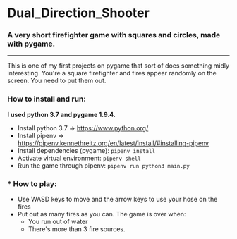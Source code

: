 # Dual_Direction_Shooter
### A very short firefighter game with squares and circles, made with pygame.
---

This is one of my first projects on pygame that sort of does something midly interesting.
You're a square firefighter and fires appear randomly on the screen. You need to put them out.

### **How to install and run:**

**I used python 3.7 and pygame 1.9.4.**

* Install python 3.7 => https://www.python.org/
* Install pipenv => https://pipenv.kennethreitz.org/en/latest/install/#installing-pipenv
* Install dependencies (pygame): `pipenv install`
* Activate virtual environment: `pipenv shell`
* Run the game through pipenv: `pipenv run python3 main.py`

### * How to play:

* Use WASD keys to move and the arrow keys to use your hose on the fires
* Put out as many fires as you can. The game is over when:
  - You run out of water
  - There's more than 3 fire sources.
